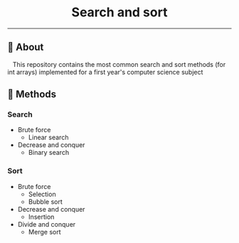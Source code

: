<h1 align='center'> Search and sort </h1>

---

## :pushpin: About
<div>
&nbsp;&nbsp; This repository contains the most common search and sort methods (for int arrays) implemented for a first year's computer science subject
</div>

## :open_file_folder: Methods
### Search
- Brute force
    - Linear search
- Decrease and conquer
    - Binary search
### Sort
- Brute force
    - Selection
    - Bubble sort
- Decrease and conquer
    - Insertion
- Divide and conquer
    - Merge sort
